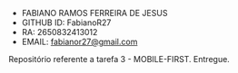 - FABIANO RAMOS FERREIRA DE JESUS
- GITHUB ID: FabianoR27
- RA: 2650832413012
- EMAIL: fabianor27@gmail.com


Repositório referente a tarefa 3 - MOBILE-FIRST. Entregue.